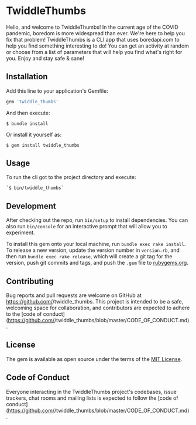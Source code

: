 # TwiddleThumbs

Hello, and welcome to TwiddleThumbs!  In the current age of the COVID pandemic, boredom is more widespread than ever.  We're here to help you fix that problem!  TwiddleThumbs is a CLI app that uses boredapi.com to help you find something interesting to do!  You can get an activity at random or choose from a list of parameters that will help you find what's right for you.  Enjoy and stay safe & sane!

## Installation

Add this line to your application's Gemfile:

```ruby
gem 'twiddle_thumbs'
```

And then execute:

    $ bundle install

Or install it yourself as:

    $ gem install twiddle_thumbs

## Usage

To run the cli got to the project directory and execute:

    `$ bin/twiddle_thumbs`

## Development

After checking out the repo, run `bin/setup` to install dependencies. You can also run `bin/console` for an interactive prompt that will allow you to experiment.

To install this gem onto your local machine, run `bundle exec rake install`. To release a new version, update the version number in `version.rb`, and then run `bundle exec rake release`, which will create a git tag for the version, push git commits and tags, and push the `.gem` file to [rubygems.org](https://rubygems.org).

## Contributing

Bug reports and pull requests are welcome on GitHub at https://github.com/<github username>/twiddle_thumbs. This project is intended to be a safe, welcoming space for collaboration, and contributors are expected to adhere to the [code of conduct](https://github.com/<github username>/twiddle_thumbs/blob/master/CODE_OF_CONDUCT.md).


## License

The gem is available as open source under the terms of the [MIT License](https://opensource.org/licenses/MIT).

## Code of Conduct

Everyone interacting in the TwiddleThumbs project's codebases, issue trackers, chat rooms and mailing lists is expected to follow the [code of conduct](https://github.com/<github username>/twiddle_thumbs/blob/master/CODE_OF_CONDUCT.md).

